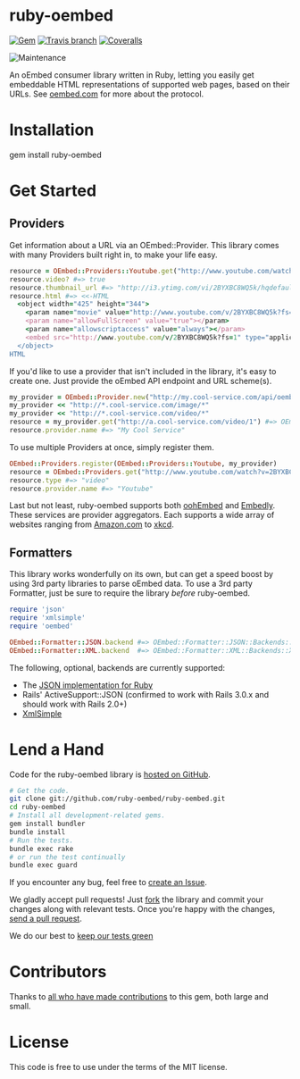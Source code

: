 # ruby-oembed

[![Gem](https://img.shields.io/gem/v/ruby-oembed.svg)](https://rubygems.org/gems/ruby-oembed)
[![Travis branch](https://img.shields.io/travis/ruby-oembed/ruby-oembed/master.svg)](https://travis-ci.org/ruby-oembed/ruby-oembed/branches)
[![Coveralls](https://coveralls.io/repos/github/ruby-oembed/ruby-oembed/badge.svg?branch=coveralls)](https://coveralls.io/github/ruby-oembed/ruby-oembed?branch=coveralls)
<!--[![Coveralls](https://img.shields.io/coveralls/ruby-oembed/ruby-oembed.svg)](https://coveralls.io/github/ruby-oembed/ruby-oembed)-->
![Maintenance](https://img.shields.io/maintenance/yes/2016.svg)


An oEmbed consumer library written in Ruby, letting you easily get embeddable HTML representations of supported web pages, based on their URLs. See [oembed.com](http://oembed.com) for more about the protocol.

# Installation

  gem install ruby-oembed

# Get Started

## Providers

Get information about a URL via an OEmbed::Provider. This library comes with many Providers built right in, to make your life easy.

```ruby
resource = OEmbed::Providers::Youtube.get("http://www.youtube.com/watch?v=2BYXBC8WQ5k")
resource.video? #=> true
resource.thumbnail_url #=> "http://i3.ytimg.com/vi/2BYXBC8WQ5k/hqdefault.jpg"
resource.html #=> <<-HTML
  <object width="425" height="344">
    <param name="movie" value="http://www.youtube.com/v/2BYXBC8WQ5k?fs=1"></param>
    <param name="allowFullScreen" value="true"></param>
    <param name="allowscriptaccess" value="always"></param>
    <embed src="http://www.youtube.com/v/2BYXBC8WQ5k?fs=1" type="application/x-shockwave-flash" width="425" height="344" allowscriptaccess="always" allowfullscreen="true"></embed>
  </object>
HTML
```

If you'd like to use a provider that isn't included in the library, it's easy to create one. Just provide the oEmbed API endpoint and URL scheme(s).

```ruby
my_provider = OEmbed::Provider.new("http://my.cool-service.com/api/oembed_endpoint.{format}")
my_provider << "http://*.cool-service.com/image/*"
my_provider << "http://*.cool-service.com/video/*"
resource = my_provider.get("http://a.cool-service.com/video/1") #=> OEmbed::Response
resource.provider.name #=> "My Cool Service"
```

To use multiple Providers at once, simply register them.

```ruby
OEmbed::Providers.register(OEmbed::Providers::Youtube, my_provider)
resource = OEmbed::Providers.get("http://www.youtube.com/watch?v=2BYXBC8WQ5k") #=> OEmbed::Response
resource.type #=> "video"
resource.provider.name #=> "Youtube"
```

Last but not least, ruby-oembed supports both [oohEmbed](http://oohembed.com) and [Embedly](http://embed.ly). These services are provider aggregators. Each supports a wide array of websites ranging from [Amazon.com](http://www.amazon.com) to [xkcd](http://www.xkcd.com).

## Formatters

This library works wonderfully on its own, but can get a speed boost by using 3rd party libraries to parse oEmbed data. To use a 3rd party Formatter, just be sure to require the library _before_ ruby-oembed.

```ruby
require 'json'
require 'xmlsimple'
require 'oembed'

OEmbed::Formatter::JSON.backend #=> OEmbed::Formatter::JSON::Backends::JSONGem
OEmbed::Formatter::XML.backend  #=> OEmbed::Formatter::XML::Backends::XmlSimple
```

The following, optional, backends are currently supported:
* The [JSON implementation for Ruby](http://flori.github.com/json/)
* Rails' ActiveSupport::JSON (confirmed to work with Rails 3.0.x and should work with Rails 2.0+)
* [XmlSimple](http://xml-simple.rubyforge.org/)

# Lend a Hand

Code for the ruby-oembed library is [hosted on GitHub](https://github.com/ruby-oembed/ruby-oembed).

```bash
# Get the code.
git clone git://github.com/ruby-oembed/ruby-oembed.git
cd ruby-oembed
# Install all development-related gems.
gem install bundler
bundle install
# Run the tests.
bundle exec rake
# or run the test continually
bundle exec guard
```

If you encounter any bug, feel free to [create an Issue](https://github.com/ruby-oembed/ruby-oembed/issues).

We gladly accept pull requests! Just [fork](http://help.github.com/forking/) the library and commit your changes along with relevant tests. Once you're happy with the changes, [send a pull request](http://help.github.com/pull-requests/).

We do our best to [keep our tests green](http://travis-ci.org/ruby-oembed/ruby-oembed)

# Contributors

Thanks to [all who have made contributions](https://github.com/ruby-oembed/ruby-oembed/contributors) to this gem, both large and small.

# License

This code is free to use under the terms of the MIT license.
